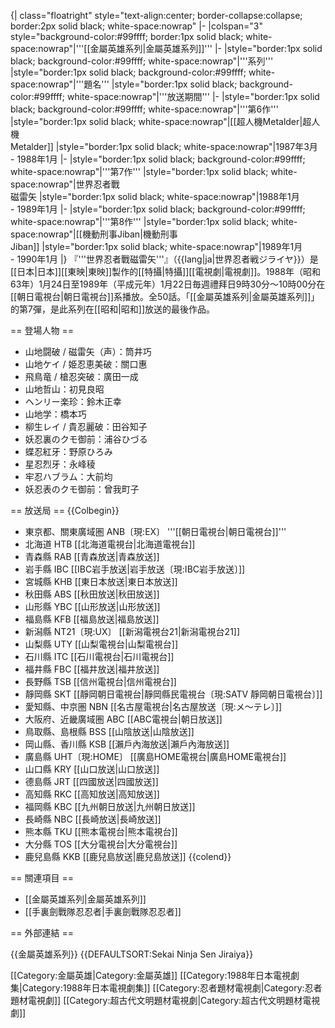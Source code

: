 {| class="floatright" style="text-align:center; border-collapse:collapse; border:2px solid black; white-space:nowrap"
|-
|colspan="3" style="background-color:#99ffff; border:1px solid black; white-space:nowrap"|'''[[金屬英雄系列|金屬英雄系列]]'''
|-
|style="border:1px solid black; background-color:#99ffff; white-space:nowrap"|'''系列'''
|style="border:1px solid black; background-color:#99ffff; white-space:nowrap"|'''題名'''
|style="border:1px solid black; background-color:#99ffff; white-space:nowrap"|'''放送期間'''
|-
|style="border:1px solid black; background-color:#99ffff; white-space:nowrap"|'''第6作'''
|style="border:1px solid black; white-space:nowrap"|[[超人機Metalder|超人機<br/>Metalder]]
|style="border:1px solid black; white-space:nowrap"|1987年3月<br/>- 1988年1月
|-
|style="border:1px solid black; background-color:#99ffff; white-space:nowrap"|'''第7作'''
|style="border:1px solid black; white-space:nowrap"|世界忍者戰<br/>磁雷矢
|style="border:1px solid black; white-space:nowrap"|1988年1月<br/>- 1989年1月
|-
|style="border:1px solid black; background-color:#99ffff; white-space:nowrap"|'''第8作'''
|style="border:1px solid black; white-space:nowrap"|[[機動刑事Jiban|機動刑事<br/>Jiban]]
|style="border:1px solid black; white-space:nowrap"|1989年1月<br/>- 1990年1月
|}
『'''世界忍者戰磁雷矢'''』（{{lang|ja|世界忍者戦ジライヤ}}）是[[日本|日本]][[東映|東映]]製作的[[特攝|特攝]][[電視劇|電視劇]]。1988年（昭和63年）1月24日至1989年（平成元年）1月22日毎週禮拜日9時30分～10時00分在[[朝日電視台|朝日電視台]]系播放。全50話。「[[金屬英雄系列|金屬英雄系列]]」的第7彈，是此系列在[[昭和|昭和]]放送的最後作品。

== 登場人物 ==
* 山地闘破 / 磁雷矢（声）：筒井巧
* 山地ケイ / 姫忍恵美破：關口惠
* 飛鳥竜 / 槍忍突破：廣田一成
* 山地哲山：初見良昭
* ヘンリー楽珍：鈴木正幸
* 山地学：橋本巧
* 柳生レイ / 貴忍麗破：田谷知子
* 妖忍裏のクモ御前：浦谷ひづる
* 蝶忍紅牙：野原ひろみ
* 星忍烈牙：永峰稜
* 牢忍ハブラム：大前均
* 妖忍表のクモ御前：曾我町子

== 放送局 ==
{{Colbegin}}
* 東京都、關東廣域圏 ANB〔現:EX〕 '''[[朝日電視台|朝日電視台]]'''
* 北海道 HTB [[北海道電視台|北海道電視台]]
* 青森縣 RAB [[青森放送|青森放送]]
* 岩手縣 IBC [[IBC岩手放送|岩手放送〔現:IBC岩手放送〕]]
* 宮城縣 KHB [[東日本放送|東日本放送]]
* 秋田縣 ABS [[秋田放送|秋田放送]]
* 山形縣 YBC [[山形放送|山形放送]]
* 福島縣 KFB [[福島放送|福島放送]]
* 新潟縣 NT21〔現:UX〕 [[新潟電視台21|新潟電視台21]]
* 山梨縣 UTY [[山梨電視台|山梨電視台]]
* 石川縣 ITC [[石川電視台|石川電視台]]
* 福井縣 FBC [[福井放送|福井放送]]
* 長野縣 TSB [[信州電視台|信州電視台]]
* 靜岡縣 SKT [[靜岡朝日電視台|靜岡縣民電視台〔現:SATV 靜岡朝日電視台〕]]
* 愛知縣、中京圏 NBN [[名古屋電視台|名古屋放送〔現:メ〜テレ〕]]
* 大阪府、近畿廣域圏 ABC [[ABC電視台|朝日放送]]
* 鳥取縣、島根縣 BSS [[山陰放送|山陰放送]]
* 岡山縣、香川縣 KSB [[瀨戶內海放送|瀨戶內海放送]]
* 廣島縣 UHT〔現:HOME〕 [[廣島HOME電視台|廣島HOME電視台]]
* 山口縣 KRY [[山口放送|山口放送]]
* 德島縣 JRT [[四國放送|四國放送]]
* 高知縣 RKC [[高知放送|高知放送]]
* 福岡縣 KBC [[九州朝日放送|九州朝日放送]]
* 長崎縣 NBC [[長崎放送|長崎放送]]
* 熊本縣 TKU [[熊本電視台|熊本電視台]]
* 大分縣 TOS [[大分電視台|大分電視台]]
* 鹿兒島縣 KKB [[鹿兒島放送|鹿兒島放送]]
{{colend}}

== 關連項目 ==
* [[金屬英雄系列|金屬英雄系列]]
* [[手裏劍戰隊忍忍者|手裏劍戰隊忍忍者]]

== 外部連結 ==

{{金屬英雄系列}}
{{DEFAULTSORT:Sekai Ninja Sen Jiraiya}}

[[Category:金屬英雄|Category:金屬英雄]]
[[Category:1988年日本電視劇集|Category:1988年日本電視劇集]]
[[Category:忍者題材電視劇|Category:忍者題材電視劇]]
[[Category:超古代文明題材電視劇|Category:超古代文明題材電視劇]]